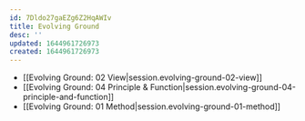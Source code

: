 ```yaml
---
id: 7Dldo27gaEZg6Z2HqAWIv
title: Evolving Ground
desc: ''
updated: 1644961726973
created: 1644961726973
---
```


- [[Evolving Ground:  02 View|session.evolving-ground-02-view]]
- [[Evolving Ground:  04 Principle & Function|session.evolving-ground-04-principle-and-function]]
- [[Evolving Ground:  01 Method|session.evolving-ground-01-method]]

